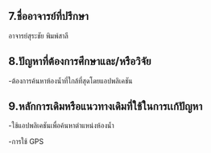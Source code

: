 7.ชื่ออาจารย์ที่ปรึกษา
-

อาจารย์สุระชัย พิมพ์สาลี

8.ปัญหาที่ต้องการศึกษาและ/หรือวิจัย
-

-ต้องการค้นหาห้องนํ้าที่ใกล้ที่สุดโดยแอปพลิเคชัน

9.หลักการเดิมหรือแนวทางเดิมที่ใช้ในการเเก้ปัญหา
-

-ใช้แอปพลิเคชันเพื่อค้นหาตำแหน่งห้องนํ้า

-การใช้ GPS 
